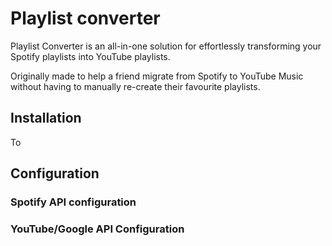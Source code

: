 # Playlist converter

Playlist Converter is an all-in-one solution for effortlessly transforming your Spotify playlists into YouTube playlists.

Originally made to help a friend migrate from Spotify to YouTube Music without having to manually re-create their favourite playlists.

## Installation

To

## Configuration

### Spotify API configuration

### YouTube/Google API Configuration